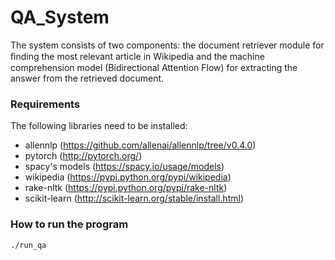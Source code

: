 # QA_System

The system consists of two components: the document retriever module for ﬁnding the most relevant article in Wikipedia and the machine comprehension model (Bidirectional Attention Flow) for extracting the answer from the retrieved document.

### Requirements
The following libraries need to be installed:
- allennlp (https://github.com/allenai/allennlp/tree/v0.4.0)
- pytorch (http://pytorch.org/)
- spacy's models (https://spacy.io/usage/models)
- wikipedia (https://pypi.python.org/pypi/wikipedia)
- rake-nltk (https://pypi.python.org/pypi/rake-nltk)
- scikit-learn (http://scikit-learn.org/stable/install.html)

### How to run the program
```
./run_qa
```
